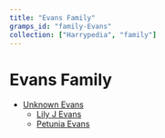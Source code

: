 ```yaml
---
title: "Evans Family"
gramps_id: "family-Evans"
collection: ["Harrypedia", "family"]
---
```


# Evans Family

- [Unknown Evans](/Harrypedia/people/Evans/I0209/)
  - [Lily J Evans](</Harrypedia/people/Evans/Lily J/>)
  - [Petunia Evans](/Harrypedia/people/Evans/Petunia/)
